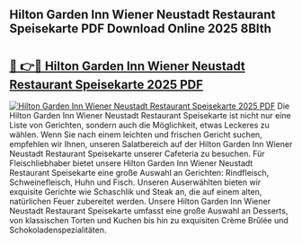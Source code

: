 ## Hilton Garden Inn Wiener Neustadt Restaurant Speisekarte PDF Download Online 2025 8BIth

# <h2><a href="http://gcdpygn.nevu.top/?p=Hilton+Garden+Inn+Wiener+Neustadt+Restaurant+Speisekarte">🔗 👉🔴 Hilton Garden Inn Wiener Neustadt Restaurant Speisekarte 2025 PDF</a></h2>

[![Hilton Garden Inn Wiener Neustadt Restaurant Speisekarte 2025 PDF](https://i.imgur.com/dBaPXMq.png)](http://gcdpygn.nevu.top/?p=Hilton+Garden+Inn+Wiener+Neustadt+Restaurant+Speisekarte)
Die Hilton Garden Inn Wiener Neustadt Restaurant Speisekarte ist nicht nur eine Liste von Gerichten, sondern auch die Möglichkeit, etwas Leckeres zu wählen. Wenn Sie nach einem leichten und frischen Gericht suchen, empfehlen wir Ihnen, unseren Salatbereich auf der Hilton Garden Inn Wiener Neustadt Restaurant Speisekarte unserer Cafeteria zu besuchen. Für Fleischliebhaber bietet unsere Hilton Garden Inn Wiener Neustadt Restaurant Speisekarte eine große Auswahl an Gerichten: Rindfleisch, Schweinefleisch, Huhn und Fisch. Unseren Auserwählten bieten wir exquisite Gerichte wie Schaschlik und Steak an, die auf einem alten, natürlichen Feuer zubereitet werden. Unsere Hilton Garden Inn Wiener Neustadt Restaurant Speisekarte umfasst eine große Auswahl an Desserts, von klassischen Torten und Kuchen bis hin zu exquisiten Crème Brûlée und Schokoladenspezialitäten.
